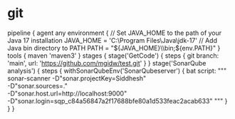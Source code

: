 # git
pipeline {
agent any
environment {
// Set JAVA_HOME to the path of your Java 17 installation
JAVA_HOME = 'C:\\Program Files\\Java\\jdk-17'
// Add Java bin directory to PATH
PATH = "${JAVA_HOME}\\bin;${env.PATH}"
}
tools {
maven 'maven3'
}
stages {
stage('GetCode') {
steps {
git branch: 'main', url: 'https://github.com/mgidw/test.git'
}
}
stage('SonarQube analysis') {
steps {
withSonarQubeEnv('SonarQubeserver') {
bat script: """
sonar-scanner -D"sonar.projectKey=Siddhesh" \
-D"sonar.sources=." \
-D"sonar.host.url=http://localhost:9000" \
-D"sonar.login=sqp_c84a56847a2f17688bfe80a1d533feac2acab633"
"""
}
}
}
